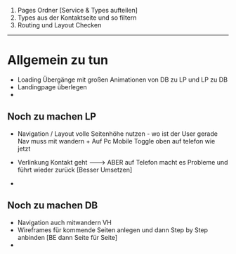 1. Pages Ordner [Service & Types aufteilen]
2. Types aus der Kontaktseite und so filtern
3. Routing und Layout Checken





---

# Allgemein zu tun 

- Loading Übergänge mit großen Animationen von DB zu LP und LP zu DB 
- Landingpage überlegen
-

## Noch zu machen LP 

- Navigation / Layout volle Seitenhöhe nutzen - wo ist der User gerade Nav muss mit wandern + Auf Pc Mobile Toggle oben auf telefon wie jetzt 

- Verlinkung Kontakt geht ---> ABER auf Telefon macht es Probleme und führt wieder zurück [Besser Umsetzen]
-  


## Noch zu machen DB

- Navigation auch mitwandern VH
- Wireframes für kommende Seiten anlegen und dann Step by Step anbinden [BE dann Seite für Seite]
- 



